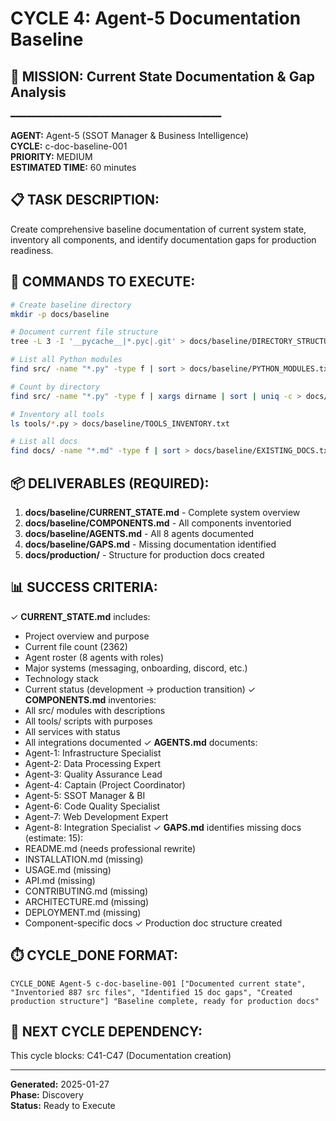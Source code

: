 # CYCLE 4: Agent-5 Documentation Baseline

## 🎯 MISSION: Current State Documentation & Gap Analysis
━━━━━━━━━━━━━━━━━━━━━━━━━━━━━━━━━━━━━━━━

**AGENT:** Agent-5 (SSOT Manager & Business Intelligence)  
**CYCLE:** c-doc-baseline-001  
**PRIORITY:** MEDIUM  
**ESTIMATED TIME:** 60 minutes  

## 📋 TASK DESCRIPTION:
Create comprehensive baseline documentation of current system state, inventory all components, and identify documentation gaps for production readiness.

## 🔧 COMMANDS TO EXECUTE:
```bash
# Create baseline directory
mkdir -p docs/baseline

# Document current file structure
tree -L 3 -I '__pycache__|*.pyc|.git' > docs/baseline/DIRECTORY_STRUCTURE.txt

# List all Python modules
find src/ -name "*.py" -type f | sort > docs/baseline/PYTHON_MODULES.txt

# Count by directory
find src/ -name "*.py" -type f | xargs dirname | sort | uniq -c > docs/baseline/MODULE_COUNTS.txt

# Inventory all tools
ls tools/*.py > docs/baseline/TOOLS_INVENTORY.txt

# List all docs
find docs/ -name "*.md" -type f | sort > docs/baseline/EXISTING_DOCS.txt
```

## 📦 DELIVERABLES (REQUIRED):
1. **docs/baseline/CURRENT_STATE.md** - Complete system overview
2. **docs/baseline/COMPONENTS.md** - All components inventoried
3. **docs/baseline/AGENTS.md** - All 8 agents documented
4. **docs/baseline/GAPS.md** - Missing documentation identified
5. **docs/production/** - Structure for production docs created

## 📊 SUCCESS CRITERIA:
✓ **CURRENT_STATE.md** includes:
  - Project overview and purpose
  - Current file count (2362)
  - Agent roster (8 agents with roles)
  - Major systems (messaging, onboarding, discord, etc.)
  - Technology stack
  - Current status (development → production transition)
✓ **COMPONENTS.md** inventories:
  - All src/ modules with descriptions
  - All tools/ scripts with purposes
  - All services with status
  - All integrations documented
✓ **AGENTS.md** documents:
  - Agent-1: Infrastructure Specialist
  - Agent-2: Data Processing Expert
  - Agent-3: Quality Assurance Lead
  - Agent-4: Captain (Project Coordinator)
  - Agent-5: SSOT Manager & BI
  - Agent-6: Code Quality Specialist
  - Agent-7: Web Development Expert
  - Agent-8: Integration Specialist
✓ **GAPS.md** identifies missing docs (estimate: 15):
  - README.md (needs professional rewrite)
  - INSTALLATION.md (missing)
  - USAGE.md (missing)
  - API.md (missing)
  - CONTRIBUTING.md (missing)
  - ARCHITECTURE.md (missing)
  - DEPLOYMENT.md (missing)
  - Component-specific docs
✓ Production doc structure created

## ⏱️ CYCLE_DONE FORMAT:
```
CYCLE_DONE Agent-5 c-doc-baseline-001 ["Documented current state", "Inventoried 887 src files", "Identified 15 doc gaps", "Created production structure"] "Baseline complete, ready for production docs"
```

## 📝 NEXT CYCLE DEPENDENCY:
This cycle blocks: C41-C47 (Documentation creation)

---

**Generated:** 2025-01-27  
**Phase:** Discovery  
**Status:** Ready to Execute

